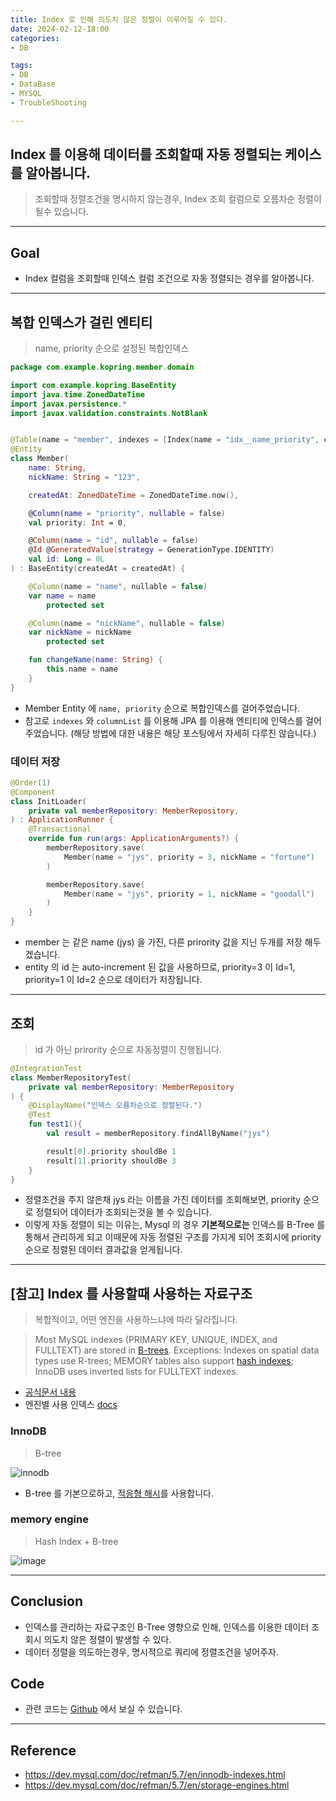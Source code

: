```yaml
---
title: Index 로 인해 의도치 않은 정렬이 이루어질 수 있다.
date: 2024-02-12-18:00
categories:
- DB

tags:
- DB
- DataBase
- MYSQL
- TroubleShooting

---
```


## Index 를 이용해 데이터를 조회할때 자동 정렬되는 케이스를 알아봅니다.
> 조회할때 정렬조건을 명시하지 않는경우, Index 조회 컬럼으로 오름차순 정렬이 될수 있습니다.

---

## Goal
- Index 컬럼을 조회할때 인덱스 컬럼 조건으로 자동 정렬되는 경우를 알아봅니다.

---

## 복합 인덱스가 걸린 엔티티
> name, priority 순으로 설정된 복합인덱스

```kotlin
package com.example.kopring.member.domain

import com.example.kopring.BaseEntity
import java.time.ZonedDateTime
import javax.persistence.*
import javax.validation.constraints.NotBlank


@Table(name = "member", indexes = [Index(name = "idx__name_priority", columnList = "name,priority")])
@Entity
class Member(
    name: String,
    nickName: String = "123",

    createdAt: ZonedDateTime = ZonedDateTime.now(),

    @Column(name = "priority", nullable = false)
    val priority: Int = 0,

    @Column(name = "id", nullable = false)
    @Id @GeneratedValue(strategy = GenerationType.IDENTITY)
    val id: Long = 0L
) : BaseEntity(createdAt = createdAt) {

    @Column(name = "name", nullable = false)
    var name = name
        protected set

    @Column(name = "nickName", nullable = false)
    var nickName = nickName
        protected set

    fun changeName(name: String) {
        this.name = name
    }
}
```

- Member Entity 에 `name, priority` 순으로 복합인덱스를 걸어주었습니다.
- 참고로 `indexes` 와 `columnList` 를 이용해 JPA 를 이용해 엔티티에 인덱스를 걸어주었습니다. (해당 방법에 대한 내용은 해당 포스팅에서 자세히 다루진 않습니다.)

### 데이터 저장

```kotlin
@Order(1)
@Component
class InitLoader(
    private val memberRepository: MemberRepository,
) : ApplicationRunner {
    @Transactional
    override fun run(args: ApplicationArguments?) {
        memberRepository.save(
            Member(name = "jys", priority = 3, nickName = "fortune")
        )

        memberRepository.save(
            Member(name = "jys", priority = 1, nickName = "goodall")
        )
    }
}
```

- member 는 같은 name (jys) 을 가진, 다른 prirority 값을 지닌 두개를 저장 해두겠습니다.
- entity 의 id 는 auto-increment 된 값을 사용하므로, priority=3 이 Id=1, priority=1 이 Id=2 순으로 데이터가 저장됩니다.

---

## 조회
> id 가 아닌 prirority 순으로 자동정렬이 진행됩니다.

```kotlin
@IntegrationTest
class MemberRepositoryTest(
    private val memberRepository: MemberRepository
) {
    @DisplayName("인덱스 오름차순으로 정렬된다.")
    @Test
    fun test1(){
        val result = memberRepository.findAllByName("jys")

        result[0].priority shouldBe 1
        result[1].priority shouldBe 3
    }
}
```

- 정렬조건을 주지 않은채 jys 라는 이름을 가진 데이터를 조회해보면, priority 순으로 정렬되어 데이터가 조회되는것을 볼 수 있습니다.
- 이렇게 자동 정렬이 되는 이유는, Mysql 의 경우 **기본적으로는** 인덱스를 B-Tree 를 통해서 관리하게 되고 이때문에 자동 정렬된 구조를 가지게 되어 조회시에 priority 순으로 정렬된 데이터 결과값을 얻게됩니다.

---

## [참고] Index 를 사용할때 사용하는 자료구조
> 복합적이고, 어떤 엔진을 사용하느냐에 따라 달라집니다.

> Most MySQL indexes (PRIMARY KEY, UNIQUE, INDEX, and FULLTEXT) are stored in [B-trees](https://dev.mysql.com/doc/refman/8.0/en/glossary.html#glos_b_tree). Exceptions: Indexes on spatial data types use R-trees; MEMORY tables also support [hash indexes](https://dev.mysql.com/doc/refman/8.0/en/glossary.html#glos_hash_index); InnoDB uses inverted lists for FULLTEXT indexes.

- [공식문서 내용](https://dev.mysql.com/doc/refman/8.0/en/mysql-indexes.html)
- 엔진별 사용 인덱스 [docs](https://dev.mysql.com/doc/refman/5.7/en/storage-engines.html)


### InnoDB 
> B-tree

![innodb](https://user-images.githubusercontent.com/43930419/158030984-851913b7-704f-4af5-8ab9-93e30220a9b7.png)


- B-tree 를 기본으로하고, [적응형 해시](https://dev.mysql.com/doc/refman/5.7/en/innodb-adaptive-hash.html)를 사용합니다.

### memory engine
> Hash Index + B-tree

![image](https://user-images.githubusercontent.com/43930419/158030931-87094e30-6e4e-42c4-b4f2-d813bbca172e.png)

---

## Conclusion
- 인덱스를 관리하는 자료구조인 B-Tree 영향으로 인해, 인덱스를 이용한 데이터 조회시 의도치 않은 정렬이 발생할 수 있다.
- 데이터 정렬을 의도하는경우, 명시적으로 쿼리에 정렬조건을 넣어주자.

## Code
- 관련 코드는 [Github](https://github.com/unluckyjung/kotlin-spring-jpa-playground/tree/db/index-sort) 에서 보실 수 있습니다.

---

## Reference
- https://dev.mysql.com/doc/refman/5.7/en/innodb-indexes.html
- https://dev.mysql.com/doc/refman/5.7/en/storage-engines.html
